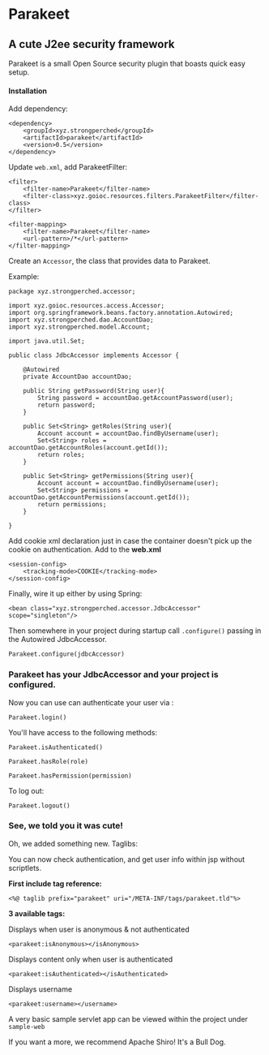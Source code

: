 #  Parakeet 

## A cute J2ee security framework

Parakeet is a small Open Source security plugin that boasts quick easy setup.

#### Installation

Add dependency:

```
<dependency>
    <groupId>xyz.strongperched</groupId>
    <artifactId>parakeet</artifactId>
    <version>0.5</version>
</dependency>
```

Update `web.xml`, add ParakeetFilter:

```
<filter>
    <filter-name>Parakeet</filter-name>
    <filter-class>xyz.goioc.resources.filters.ParakeetFilter</filter-class>
</filter>

<filter-mapping>
    <filter-name>Parakeet</filter-name>
    <url-pattern>/*</url-pattern>
</filter-mapping>
```

Create an `Accessor`, the class
that provides data to Parakeet.

Example:

```
package xyz.strongperched.accessor;

import xyz.goioc.resources.access.Accessor;
import org.springframework.beans.factory.annotation.Autowired;
import xyz.strongperched.dao.AccountDao;
import xyz.strongperched.model.Account;

import java.util.Set;

public class JdbcAccessor implements Accessor {

    @Autowired
    private AccountDao accountDao;

    public String getPassword(String user){
        String password = accountDao.getAccountPassword(user);
        return password;
    }

    public Set<String> getRoles(String user){
        Account account = accountDao.findByUsername(user);
        Set<String> roles = accountDao.getAccountRoles(account.getId());
        return roles;
    }

    public Set<String> getPermissions(String user){
        Account account = accountDao.findByUsername(user);
        Set<String> permissions = accountDao.getAccountPermissions(account.getId());
        return permissions;
    }

}
```

Add cookie xml declaration just in case the container 
doesn't pick up the cookie on authentication. Add to the **web.xml**

```
<session-config>
    <tracking-mode>COOKIE</tracking-mode>
</session-config>
```

Finally, wire it up either by using Spring:

```
<bean class="xyz.strongperched.accessor.JdbcAccessor" scope="singleton"/>
```

Then somewhere in your project during startup call `.configure()` passing 
in the Autowired JdbcAccessor.

```
Parakeet.configure(jdbcAccessor)
```

### Parakeet has your JdbcAccessor and your project is configured. 

Now you can use can authenticate your user via :

`Parakeet.login()`

You'll have access to the following methods:

`Parakeet.isAuthenticated()`

`Parakeet.hasRole(role)`

`Parakeet.hasPermission(permission)`

To log out:

`Parakeet.logout()`

### See, we told you it was cute!

Oh, we added something new. Taglibs:

You can now check authentication, and get user info 
within jsp without scriptlets.

**First include tag reference:**

`<%@ taglib prefix="parakeet" uri="/META-INF/tags/parakeet.tld"%>`

**3 available tags:**

Displays when user is anonymous & not authenticated

`<parakeet:isAnonymous></isAnonymous>`


Displays content only when user is authenticated

`<parakeet:isAuthenticated></isAuthenticated>`


Displays username

`<parakeet:username></username>`


A very basic sample servlet app can be viewed within the project under `sample-web`

If you want a more, we recommend Apache Shiro! It's a Bull Dog.

